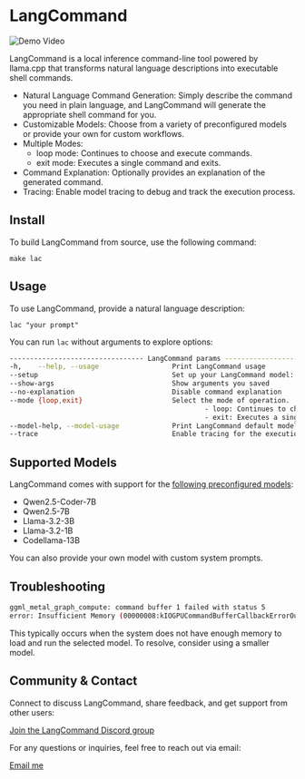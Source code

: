 LangCommand
====

![Demo Video](output.gif)


LangCommand is a local inference command-line tool powered by llama.cpp that transforms natural language descriptions into executable shell commands.

* Natural Language Command Generation: Simply describe the command you need in plain language, and LangCommand will generate the appropriate shell command for you.
* Customizable Models: Choose from a variety of preconfigured models or provide your own for custom workflows.
* Multiple Modes:
    * loop mode: Continues to choose and execute commands.
    * exit mode: Executes a single command and exits.
* Command Explanation: Optionally provides an explanation of the generated command.
* Tracing: Enable model tracing to debug and track the execution process.


Install
-------

To build LangCommand from source, use the following command:

    make lac

Usage
-----

To use LangCommand, provide a natural language description:

    lac "your prompt"

You can run `lac` without arguments to explore options:

```bash
--------------------------------- LangCommand params ----------------------------------
-h,    --help, --usage                  Print LangCommand usage
--setup                                 Set up your LangCommand model: choose or customize
--show-args                             Show arguments you saved
--no-explanation                        Disable command explanation
--mode {loop,exit}                      Select the mode of operation.
                                                - loop: Continues to choose and execute commands indefinitely.
                                                - exit: Executes a single command and then stops the program.
--model-help, --model-usage             Print LangCommand default model arguments
--trace                                 Enable tracing for the execution of the default model
```

Supported Models
----------------

LangCommand comes with support for the [following preconfigured models](https://huggingface.co/MingfeiGuo/LangCommand/tree/main):

* Qwen2.5-Coder-7B
* Qwen2.5-7B
* Llama-3.2-3B
* Llama-3.2-1B
* Codellama-13B

You can also provide your own model with custom system prompts.


Troubleshooting
----------------

```bash
ggml_metal_graph_compute: command buffer 1 failed with status 5
error: Insufficient Memory (00000008:kIOGPUCommandBufferCallbackErrorOutOfMemory)
```

This typically occurs when the system does not have enough memory to load and run the selected model. To resolve, consider using a smaller model.


Community & Contact
----------------

Connect to discuss LangCommand, share feedback, and get support from other users:

[Join the LangCommand Discord group](https://discord.gg/zG4x6NuT5q)

For any questions or inquiries, feel free to reach out via email:

[Email me](mailto:mingfeiguoo@gmail.com)
